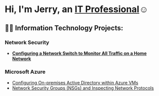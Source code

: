 <h1>Hi, I'm Jerry, an <a href="https://linkedin.com/in/jerry-fricker">IT Professional</a>☺</h1>

<h2>👨‍💻 Information Technology Projects:</h2>

<h3>
  Network Security
</h3>

- <b>[Configuring a Network Switch to Monitor All Traffic on a Home Network](https://github.com/Jerbear28-spec/Network-Switch-Project.git)
</b>

<h3>
  Microsoft Azure
</h3>

  - [Configuring On-premises Active Directory within Azure VMs](brokenlink.com)
  - [Network Security Groups (NSGs) and Inspecting Network Protocols](brokenlink.com)
